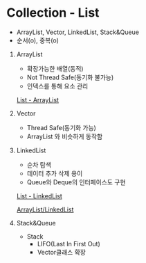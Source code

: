 # Collection - List

- ArrayList, Vector, LinkedList, Stack&Queue
- 순서(o), 중복(o)
1. ArrayList
    - 확장가능한 배열(동적)
    - Not Thread Safe(동기화 불가능)
    - 인덱스를 통해 요소 관리
    
    [List - ArrayList](Collection%20b2b8c/List%20-%20Arr%20015b5.md)
    

1. Vector
    - Thread Safe(동기화 가능)
    - ArrayList 와 비슷하게 동작함
    
2. LinkedList
    - 순차 탐색
    - 데이터 추가 삭제 용이
    - Queue와 Deque의 인터페이스도 구현
    
    [List - LinkedList](Collection%20b2b8c/List%20-%20Lin%2050efb.md)
    
    [ArrayList/LinkedList](Collection%20b2b8c/ArrayList%20%209f9c5.md)
    
3. Stack&Queue
    - Stack
        - LIFO(Last In First Out)
        - Vector클래스 확장
